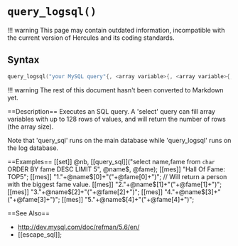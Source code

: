 # `query_logsql()`

!!! warning
	This page may contain outdated information, incompatible with the current version of Hercules and its coding standards.

## Syntax

```c
query_logsql("your MySQL query"{, <array variable>{, <array variable>{, ...}}});
```

!!! warning
	The rest of this document hasn't been converted to Markdown yet.

==Description==
Executes an SQL query. A 'select' query can fill array variables with up 
to 128 rows of values, and will return the number of rows (the array size).

Note that 'query_sql' runs on the main database while 'query_logsql' runs 
on the log database.

==Examples==
    [[set]] @nb, [[query_sql]]("select name,fame from `char` ORDER BY fame DESC LIMIT 5", @name$, @fame);
    [[mes]] "Hall Of Fame: TOP5";
    [[mes]] "1."+@name$[0]+"("+@fame[0]+")"; // Will return a person with the biggest fame value.
    [[mes]] "2."+@name$[1]+"("+@fame[1]+")";
    [[mes]] "3."+@name$[2]+"("+@fame[2]+")";
    [[mes]] "4."+@name$[3]+"("+@fame[3]+")";
    [[mes]] "5."+@name$[4]+"("+@fame[4]+")";

==See Also==
* http://dev.mysql.com/doc/refman/5.6/en/
* [[escape_sql]];
